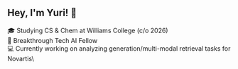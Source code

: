 ## Hey, I'm Yuri! 👋

🎓 Studying CS & Chem at Williams College (c/o 2026)\
🔭 Breakthrough Tech AI Fellow\
💻 Currently working on analyzing generation/multi-modal retrieval tasks for Novartis\
<!--
**j-yuri-lee/j-yuri-lee** is a ✨ _special_ ✨ repository because its `README.md` (this file) appears on your GitHub profile.

Here are some ideas to get you started:

- 🔭 I’m currently working on ...
- 🌱 I’m currently learning ...
- 👯 I’m looking to collaborate on ...
- 🤔 I’m looking for help with ...
- 💬 Ask me about ...
- 📫 How to reach me: ...
- 😄 Pronouns: ...
- ⚡ Fun fact: ...
-->
